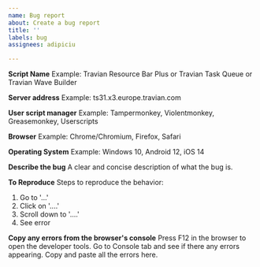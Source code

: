 ```yaml
---
name: Bug report
about: Create a bug report
title: ''
labels: bug
assignees: adipiciu

---
```


**Script Name**
Example: Travian Resource Bar Plus or Travian Task Queue or Travian Wave Builder

**Server address**
Example: ts31.x3.europe.travian.com

**User script manager**
Example: Tampermonkey, Violentmonkey, Greasemonkey, Userscripts

**Browser**
Example: Chrome/Chromium, Firefox, Safari

**Operating System**
Example: Windows 10, Android 12, iOS 14

**Describe the bug**
A clear and concise description of what the bug is.

**To Reproduce**
Steps to reproduce the behavior:
1. Go to '...'
2. Click on '....'
3. Scroll down to '....'
4. See error

**Copy any errors from the browser's console**
Press F12 in the browser to open the developer tools. Go to Console tab and see if there any errors appearing. Copy and paste all the errors here.
